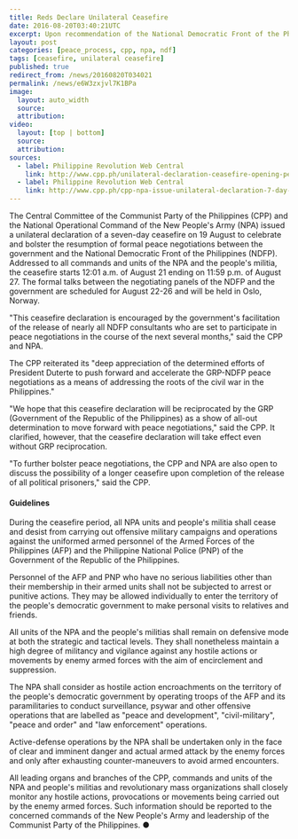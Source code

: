 ```yaml
---
title: Reds Declare Unilateral Ceasefire
date: 2016-08-20T03:40:21UTC
excerpt: Upon recommendation of the National Democratic Front of the Philippines, the Central Committee of the Communist Party of the Philippines and the National Operational Command of the New People's Army on 19 August unilaterally declared a seven-day ceasefire starting 12:01 a.m. 21 August 2016.
layout: post
categories: [peace_process, cpp, npa, ndf]
tags: [ceasefire, unilateral ceasefire]
published: true
redirect_from: /news/20160820T034021
permalink: /news/e6W3zxjvl7K1BPa
image:
  layout: auto_width
  source: 
  attribution: 
video:
  layout: [top | bottom]
  source: 
  attribution: 
sources:
  - label: Philippine Revolution Web Central
    link: http://www.cpp.ph/unilateral-declaration-ceasefire-opening-peace-talks/
  - label: Philippine Revolution Web Central
    link: http://www.cpp.ph/cpp-npa-issue-unilateral-declaration-7-day-ceasefire/
---
```


The Central Committee of the Communist Party of the Philippines (CPP) and the National Operational Command of the New People's Army (NPA) issued a unilateral declaration of a seven-day ceasefire on 19 August to celebrate and bolster the resumption of formal peace negotiations between the government and the National Democratic Front of the Philippines (NDFP).
Addressed to all commands and units of the NPA and the people's militia, the ceasefire starts 12:01 a.m. of August 21 ending on 11:59 p.m. of August 27.
The formal talks between the negotiating panels of the NDFP and the government are scheduled for August 22-26 and will be held in Oslo, Norway.

"This ceasefire declaration is encouraged by the government's facilitation of the release of nearly all NDFP consultants who are set to participate in peace negotiations in the course of the next several months," said the CPP and NPA.

The CPP reiterated its "deep appreciation of the determined efforts of President Duterte to push forward and accelerate the GRP-NDFP peace negotiations as a means of addressing the roots of the civil war in the Philippines."

"We hope that this ceasefire declaration will be reciprocated by the GRP (Government of the Republic of the Philippines) as a show of all-out determination to move forward with peace negotiations," said the CPP.
It clarified, however, that the ceasefire declaration will take effect even without GRP reciprocation.

"To further bolster peace negotiations, the CPP and NPA are also open to discuss the possibility of a longer ceasefire upon completion of the release of all political prisoners," said the CPP.

#### Guidelines

During the ceasefire period, all NPA units and people's militia shall cease and desist from carrying out offensive military campaigns and operations against the uniformed armed personnel of the Armed Forces of the Philippines (AFP) and the Philippine National Police (PNP) of the Government of the Republic of the Philippines.

Personnel of the AFP and PNP who have no serious liabilities other than their membership in their armed units shall not be subjected to arrest or punitive actions.
They may be allowed individually to enter the territory of the people's democratic government to make personal visits to relatives and friends.

All units of the NPA and the people's militias shall remain on defensive mode at both the strategic and tactical levels.
They shall nonetheless maintain a high degree of militancy and vigilance against any hostile actions or movements by enemy armed forces with the aim of encirclement and suppression.

The NPA shall consider as hostile action encroachments on the territory of the people's democratic government by operating troops of the AFP and its paramilitaries to conduct surveillance, psywar and other offensive operations that are labelled as "peace and development", "civil-military", "peace and order" and "law enforcement" operations.

Active-defense operations by the NPA shall be undertaken only in the face of clear and imminent danger and actual armed attack by the enemy forces and only after exhausting counter-maneuvers to avoid armed encounters.

All leading organs and branches of the CPP, commands and units of the NPA and people's militias and revolutionary mass organizations shall closely monitor any hostile actions, provocations or movements being carried out by the enemy armed forces.
Such information should be reported to the concerned commands of the New People's Army and leadership of the Communist Party of the Philippines.
&#x25cf;


